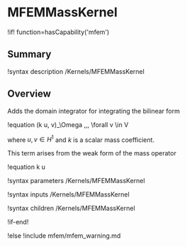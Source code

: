 # MFEMMassKernel

!if! function=hasCapability('mfem')

## Summary

!syntax description /Kernels/MFEMMassKernel

## Overview

Adds the domain integrator for integrating the bilinear form

!equation
(k u, v)_\Omega \,\,\, \forall v \in V

where $u, v \in H^1$ and $k$ is a scalar mass coefficient.

This term arises from the weak form of the mass operator

!equation
k u

!syntax parameters /Kernels/MFEMMassKernel

!syntax inputs /Kernels/MFEMMassKernel

!syntax children /Kernels/MFEMMassKernel

!if-end!

!else
!include mfem/mfem_warning.md
